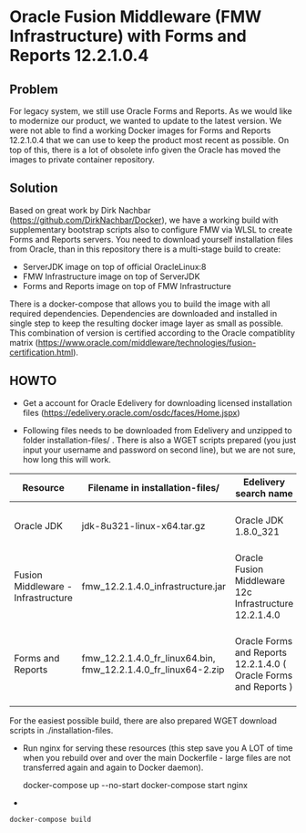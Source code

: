 # Oracle Fusion Middleware (FMW Infrastructure) with Forms and Reports 12.2.1.0.4

## Problem

For legacy system, we still use Oracle Forms and Reports. As we would like to modernize our product, we wanted to update to the latest version. We were not able to find a working Docker images for Forms and Reports 12.2.1.0.4 that we can use to keep the product most recent as possible. On top of this, there is a lot of obsolete info given the Oracle has moved the images to private container repository.

## Solution

Based on great work by Dirk Nachbar (https://github.com/DirkNachbar/Docker), we have a working build with supplementary bootstrap scripts also to configure FMW via WLSL to create Forms and Reports servers. You need to download yourself installation files from Oracle, than in this repository there is a multi-stage build to create:

* ServerJDK image on top of official OracleLinux:8
* FMW Infrastructure image on top of ServerJDK
* Forms and Reports image on top of FMW Infrastructure

There is a docker-compose that allows you to build the image with all required dependencies. Dependencies are downloaded and installed in single step to keep the resulting docker image layer as small as possible. This combination of version is certified according to the Oracle compatiblity matrix (https://www.oracle.com/middleware/technologies/fusion-certification.html).

## HOWTO

- Get a account for Oracle Edelivery for downloading licensed installation files (https://edelivery.oracle.com/osdc/faces/Home.jspx)

- Following files needs to be downloaded from Edelivery and unzipped to folder installation-files/ . There is also a WGET scripts prepared (you just input your username and password on second line), but we are not sure, how long this will work.

|Resource                           | Filename in installation-files/   | Edelivery search name     |  WGET script | Notes |
|---                                |---                                |---                        |---|---|
|Oracle JDK                         | jdk-8u321-linux-x64.tar.gz        | Oracle JDK 1.8.0_321      | installation-files/wget-jdk-8u321.sh  | |
|Fusion Middleware - Infrastructure | fmw_12.2.1.4.0_infrastructure.jar | Oracle Fusion Middleware 12c Infrastructure 12.2.1.4.0 | installation-files/wget-fmw-infra-12.2.1.4.sh  | |
|Forms and Reports                  | fmw_12.2.1.4.0_fr_linux64.bin, fmw_12.2.1.4.0_fr_linux64-2.zip  |  Oracle Forms and Reports 12.2.1.4.0 ( Oracle Forms and Reports )		 |  installation-files/wget-fr-12.2.1.4.sh | Just rename the second file, do not unzip it  |

For the easiest possible build, there are also prepared WGET download scripts in ./installation-files.

- Run nginx for serving these resources (this step save you A LOT of time when you rebuild over and over the main Dockerfile - large files are not transferred again and again to Docker daemon).


    docker-compose up --no-start
    docker-compose start nginx 


-


    docker-compose build






